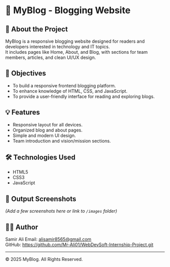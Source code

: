 # 📰 MyBlog - Blogging Website

## 📘 About the Project
MyBlog is a responsive blogging website designed for readers and developers interested in technology and IT topics.  
It includes pages like Home, About, and Blog, with sections for team members, articles, and clean UI/UX design.

## 🎯 Objectives
- To build a responsive frontend blogging platform.
- To enhance knowledge of HTML, CSS, and JavaScript.
- To provide a user-friendly interface for reading and exploring blogs.

## 💡 Features
- Responsive layout for all devices.
- Organized blog and about pages.
- Simple and modern UI design.
- Team introduction and vision/mission sections.

## 🛠️ Technologies Used
- HTML5  
- CSS3  
- JavaScript  

## 📸 Output Screenshots
*(Add a few screenshots here or link to `/images` folder)*

## 👨‍💻 Author
Samir Ali
Email: alisamir8565@gmail.com  
GitHub: https://github.com/Mr-Ali01/WebDevSoft-Internship-Project.git

---
© 2025 MyBlog. All Rights Reserved.
